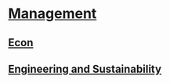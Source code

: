 # [Management](http://benjaminklassen.com)

## [Econ](econ.html)

## [Engineering and Sustainability](engineeringsustainability.html)
